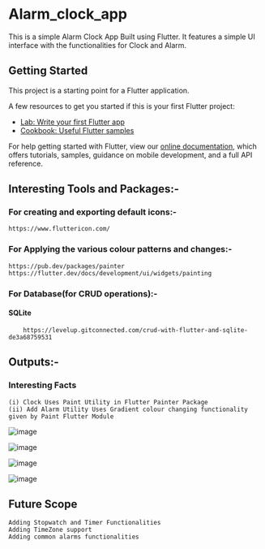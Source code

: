 # Alarm_clock_app

This is a simple Alarm Clock App Built using Flutter. It features a simple UI interface with the functionalities for Clock and Alarm.

## Getting Started

This project is a starting point for a Flutter application.

A few resources to get you started if this is your first Flutter project:

- [Lab: Write your first Flutter app](https://flutter.dev/docs/get-started/codelab)
- [Cookbook: Useful Flutter samples](https://flutter.dev/docs/cookbook)

For help getting started with Flutter, view our
[online documentation](https://flutter.dev/docs), which offers tutorials,
samples, guidance on mobile development, and a full API reference.

## Interesting Tools and Packages:- 

### For creating and exporting default icons:-

    https://www.fluttericon.com/

### For Applying the various colour patterns and changes:- 

    https://pub.dev/packages/painter
    https://flutter.dev/docs/development/ui/widgets/painting

### For Database(for CRUD operations):-

   #### SQLite
        https://levelup.gitconnected.com/crud-with-flutter-and-sqlite-de3a68759531

## Outputs:- 

### Interesting Facts
    (i) Clock Uses Paint Utility in Flutter Painter Package
    (ii) Add Alarm Utility Uses Gradient colour changing functionality given by Paint Flutter Module
    
![image](https://user-images.githubusercontent.com/60535124/133891666-f5732785-a21b-4e9e-8a8e-4102c82becc1.png)

![image](https://user-images.githubusercontent.com/60535124/133891679-e51b91e3-9861-46e2-952d-fe45c01e8a77.png)

![image](https://user-images.githubusercontent.com/60535124/133891704-1b786fb1-862e-480f-8ec9-0b6b3e93b8c6.png)

![image](https://user-images.githubusercontent.com/60535124/133891714-37caae99-9f25-4f2d-9293-81cf24257ac9.png)

## Future Scope

    Adding Stopwatch and Timer Functionalities
    Adding TimeZone support
    Adding common alarms functionalities



